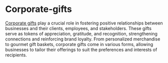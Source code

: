 # Corporate-gifts
<a href="https://nanyanggifts.com/">Corporate gifts</a> play a crucial role in fostering positive relationships between businesses and their clients, employees, and stakeholders. These gifts serve as tokens of appreciation, gratitude, and recognition, strengthening connections and reinforcing brand loyalty.  From personalized merchandise to gourmet gift baskets, corporate gifts come in various forms, allowing businesses to tailor their offerings to suit the preferences and interests of recipients.
